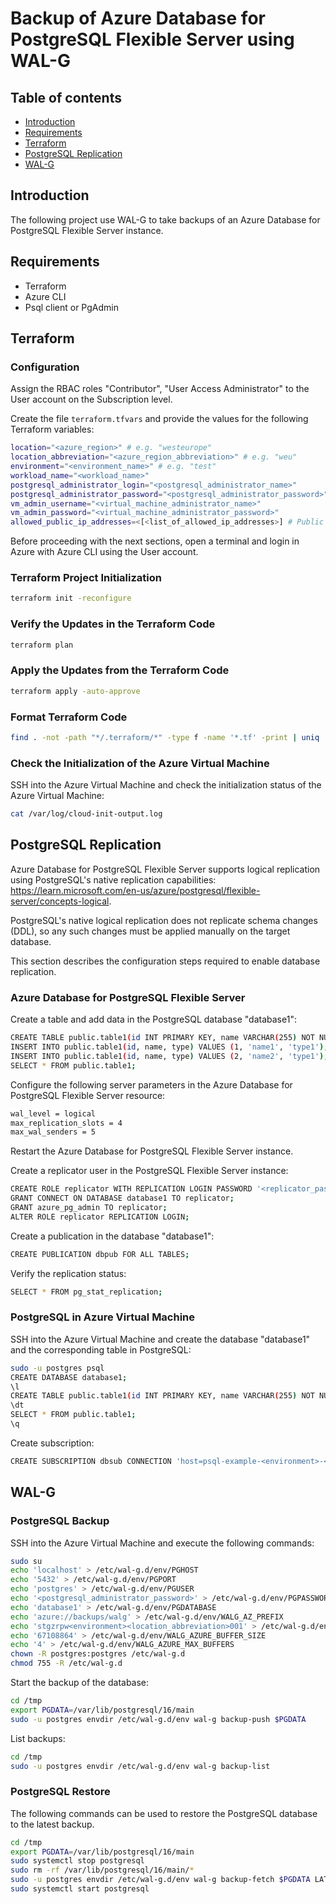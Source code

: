 # Backup of Azure Database for PostgreSQL Flexible Server using WAL-G

## Table of contents

* [Introduction](#introduction)
* [Requirements](#requirements)
* [Terraform](#terraform)
* [PostgreSQL Replication](#postgresql-replication)
* [WAL-G](#wal-g)

## Introduction

The following project use WAL-G to take backups of an Azure Database for PostgreSQL Flexible Server instance.

## Requirements

- Terraform
- Azure CLI
- Psql client or PgAdmin

## Terraform

### Configuration

Assign the RBAC roles "Contributor", "User Access Administrator" to the User account on the Subscription level.

Create the file `terraform.tfvars` and provide the values for the following Terraform variables:

```sh
location="<azure_region>" # e.g. "westeurope"
location_abbreviation="<azure_region_abbreviation>" # e.g. "weu"
environment="<environment_name>" # e.g. "test"
workload_name="<workload_name>"
postgresql_administrator_login="<postgresql_administrator_name>"
postgresql_administrator_password="<postgresql_administrator_password>"
vm_admin_username="<virtual_machine_administrator_name>"
vm_admin_password="<virtual_machine_administrator_password>"
allowed_public_ip_addresses=<[<list_of_allowed_ip_addresses>] # Public IP Addresses allowed to access the Azure resources  e.g. "1.2.3.4"
```

Before proceeding with the next sections, open a terminal and login in Azure with Azure CLI using the User account.

### Terraform Project Initialization

```sh
terraform init -reconfigure
```

### Verify the Updates in the Terraform Code

```sh
terraform plan
```

### Apply the Updates from the Terraform Code

```sh
terraform apply -auto-approve
```

### Format Terraform Code

```sh
find . -not -path "*/.terraform/*" -type f -name '*.tf' -print | uniq | xargs -n1 terraform fmt
```

### Check the Initialization of the Azure Virtual Machine

SSH into the Azure Virtual Machine and check the initialization status of the Azure Virtual Machine:

```sh
cat /var/log/cloud-init-output.log
```

## PostgreSQL Replication

Azure Database for PostgreSQL Flexible Server supports logical replication using PostgreSQL's native replication capabilities: https://learn.microsoft.com/en-us/azure/postgresql/flexible-server/concepts-logical.

PostgreSQL's native logical replication does not replicate schema changes (DDL), so any such changes must be applied manually on the target database.

This section describes the configuration steps required to enable database replication.

### Azure Database for PostgreSQL Flexible Server

Create a table and add data in the PostgreSQL database "database1":

```sh
CREATE TABLE public.table1(id INT PRIMARY KEY, name VARCHAR(255) NOT NULL, type VARCHAR(255));
INSERT INTO public.table1(id, name, type) VALUES (1, 'name1', 'type1');
INSERT INTO public.table1(id, name, type) VALUES (2, 'name2', 'type1');
SELECT * FROM public.table1;
```

Configure the following server parameters in the Azure Database for PostgreSQL Flexible Server resource:

```sh
wal_level = logical
max_replication_slots = 4
max_wal_senders = 5
```

Restart the Azure Database for PostgreSQL Flexible Server instance.

Create a replicator user in the PostgreSQL Flexible Server instance:

```sh
CREATE ROLE replicator WITH REPLICATION LOGIN PASSWORD '<replicator_password>';
GRANT CONNECT ON DATABASE database1 TO replicator;
GRANT azure_pg_admin TO replicator;
ALTER ROLE replicator REPLICATION LOGIN;
```

Create a publication in the database "database1":

```sh
CREATE PUBLICATION dbpub FOR ALL TABLES;
```

Verify the replication status:

```sh
SELECT * FROM pg_stat_replication;
```

### PostgreSQL in Azure Virtual Machine

SSH into the Azure Virtual Machine and create the database "database1" and the corresponding table in PostgreSQL:

```sh
sudo -u postgres psql
CREATE DATABASE database1;
\l
CREATE TABLE public.table1(id INT PRIMARY KEY, name VARCHAR(255) NOT NULL, type VARCHAR(255));
\dt
SELECT * FROM public.table1;
\q
```

Create subscription:

```sh
CREATE SUBSCRIPTION dbsub CONNECTION 'host=psql-example-<environment>-<location_abbreviation>-001.postgres.database.azure.com port=5432 dbname=database1 user=replicator password=<replicator_password> sslmode=require' PUBLICATION dbpub;
```

## WAL-G

### PostgreSQL Backup

SSH into the Azure Virtual Machine and execute the following commands:

```sh
sudo su
echo 'localhost' > /etc/wal-g.d/env/PGHOST
echo '5432' > /etc/wal-g.d/env/PGPORT
echo 'postgres' > /etc/wal-g.d/env/PGUSER
echo '<postgresql_administrator_password>' > /etc/wal-g.d/env/PGPASSWORD
echo 'database1' > /etc/wal-g.d/env/PGDATABASE
echo 'azure://backups/walg' > /etc/wal-g.d/env/WALG_AZ_PREFIX
echo 'stgzrpw<environment><location_abbreviation>001' > /etc/wal-g.d/env/AZURE_STORAGE_ACCOUNT
echo '67108864' > /etc/wal-g.d/env/WALG_AZURE_BUFFER_SIZE
echo '4' > /etc/wal-g.d/env/WALG_AZURE_MAX_BUFFERS
chown -R postgres:postgres /etc/wal-g.d
chmod 755 -R /etc/wal-g.d
```

Start the backup of the database:

```sh
cd /tmp
export PGDATA=/var/lib/postgresql/16/main
sudo -u postgres envdir /etc/wal-g.d/env wal-g backup-push $PGDATA
```

List backups:

```sh
cd /tmp
sudo -u postgres envdir /etc/wal-g.d/env wal-g backup-list
```

### PostgreSQL Restore

The following commands can be used to restore the PostgreSQL database to the latest backup.

```sh
cd /tmp
export PGDATA=/var/lib/postgresql/16/main
sudo systemctl stop postgresql
sudo rm -rf /var/lib/postgresql/16/main/*
sudo -u postgres envdir /etc/wal-g.d/env wal-g backup-fetch $PGDATA LATEST
sudo systemctl start postgresql
```
